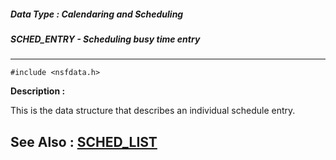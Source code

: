 ##### Data Type : Calendaring and Scheduling
##### SCHED_ENTRY - Scheduling busy time entry
---
```
#include <nsfdata.h>
```
**Description :**

This is the data structure that describes an individual schedule entry.

**See Also :**
[SCHED_LIST](/domino-c-api-docs/reference/Data/SCHED_LIST)
---
